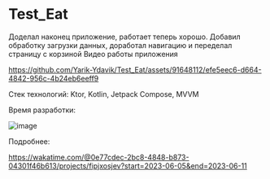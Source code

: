 # Test_Eat
Доделал наконец приложение, работает теперь хорошо. Добавил обработку загрузки данных, доработал навигацию и переделал страницу с корзиной
Видео работы приложения


https://github.com/Yarik-Ydavik/Test_Eat/assets/91648112/efe5eec6-d664-4842-956c-4b24eb6eeff9

Стек технологий: Ktor, Kotlin, Jetpack Compose, MVVM

Время разработки:

![image](https://github.com/Yarik-Ydavik/Test_Eat/assets/91648112/c7cf8fd7-7d73-43fb-b212-88bebe64f97e)

Подробнее:

https://wakatime.com/@0e77cdec-2bc8-4848-b873-04301f46b613/projects/fipjxosjev?start=2023-06-05&end=2023-06-11
